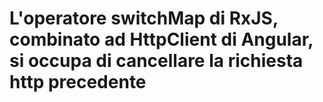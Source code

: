 # L'operatore switchMap di RxJS, combinato ad HttpClient di Angular, si occupa di cancellare la richiesta http precedente
